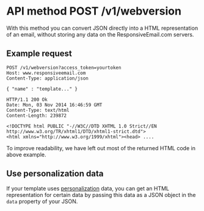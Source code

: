 # API method POST /v1/webversion

With this method you can convert JSON directly into a HTML representation of an
email, without storing any data on the ResponsiveEmail.com servers.

## Example request

```http
POST /v1/webversion?access_token=yourtoken
Host: www.responsiveemail.com
Content-Type: application/json

{ "name" : "template..." }

HTTP/1.1 200 Ok
Date: Mon, 03 Nov 2014 16:46:59 GMT
Content-Type: text/html
Content-Length: 239872

<!DOCTYPE html PUBLIC "-//W3C//DTD XHTML 1.0 Strict//EN http://www.w3.org/TR/xhtml1/DTD/xhtml1-strict.dtd">
<html xmlns="http://www.w3.org/1999/xhtml"><head> ....
```

To improve readability, we have left out most of the returned HTML code in
above example.

## Use personalization data

If your template uses [personalization](../json/personalization) data, you
can get an HTML representation for certain data by passing this data as a
JSON object in the `data` property of your JSON.
